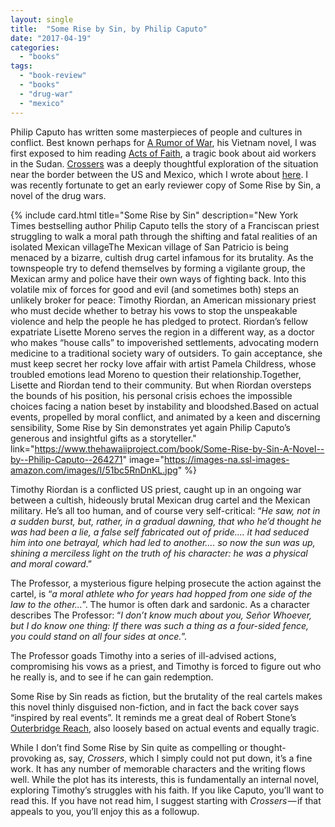 ```yaml
---
layout: single
title:  "Some Rise by Sin, by Philip Caputo"
date: "2017-04-19"
categories: 
  - "books"
tags: 
  - "book-review"
  - "books"
  - "drug-war"
  - "mexico"
---
```


Philip Caputo has written some masterpieces of people and cultures in conflict. Best known perhaps for [A Rumor of War](https://www.thehawaiiproject.com/book/A-Rumor-of-War--by--Philip-Caputo--48579), his Vietnam novel, I was first exposed to him reading [Acts of Faith](https://www.thehawaiiproject.com/book/Acts-of-Faith--by--Philip-Caputo--48580), a tragic book about aid workers in the Sudan. [Crossers](https://www.thehawaiiproject.com/book/Crossers--by--Philip-Caputo--48581) was a deeply thoughtful exploration of the situation near the border between the US and Mexico, which I wrote about [here](http://www.viking2917.com/crossers-by-philip-caputo/). I was recently fortunate to get an early reviewer copy of Some Rise by Sin, a novel of the drug wars.

{% include card.html
   title="Some Rise by Sin"
   description="New York Times bestselling author Philip Caputo tells the story of a Franciscan priest struggling to walk a moral path through the shifting and fatal realities of an isolated Mexican villageThe Mexican village of San Patricio is being menaced by a bizarre, cultish drug cartel infamous for its brutality. As the townspeople try to defend themselves by forming a vigilante group, the Mexican army and police have their own ways of fighting back. Into this volatile mix of forces for good and evil (and sometimes both) steps an unlikely broker for peace: Timothy Riordan, an American missionary priest who must decide whether to betray his vows to stop the unspeakable violence and help the people he has pledged to protect. Riordan’s fellow expatriate Lisette Moreno serves the region in a different way, as a doctor who makes “house calls” to impoverished settlements, advocating modern medicine to a traditional society wary of outsiders. To gain acceptance, she must keep secret her rocky love affair with artist Pamela Childress, whose troubled emotions lead Moreno to question their relationship.Together, Lisette and Riordan tend to their community. But when Riordan oversteps the bounds of his position, his personal crisis echoes the impossible choices facing a nation beset by instability and bloodshed.Based on actual events, propelled by moral conflict, and animated by a keen and discerning sensibility, Some Rise by Sin demonstrates yet again Philip Caputo’s generous and insightful gifts as a storyteller."
   link="https://www.thehawaiiproject.com/book/Some-Rise-by-Sin-A-Novel--by--Philip-Caputo--264271"
   image="https://images-na.ssl-images-amazon.com/images/I/51bc5RnDnKL.jpg"
%}


Timothy Riordan is a conflicted US priest, caught up in an ongoing war between a cultish, hideously brutal Mexican drug cartel and the Mexican military. He’s all too human, and of course very self-critical: “_He saw, not in a sudden burst, but, rather, in a gradual dawning, that who he’d thought he was had been a lie, a false self fabricated out of pride…. it had seduced him into one betrayal, which had led to another…. so now the sun was up, shining a merciless light on the truth of his character: he was a physical and moral coward_.”

The Professor, a mysterious figure helping prosecute the action against the cartel, is “_a moral athlete who for years had hopped from one side of the law to the other…_”. The humor is often dark and sardonic. As a character describes The Professor: “_I don’t know much about you, Señor Whoever, but I do know one thing: If there was such a thing as a four-sided fence, you could stand on all four sides at once._”.

The Professor goads Timothy into a series of ill-advised actions, compromising his vows as a priest, and Timothy is forced to figure out who he really is, and to see if he can gain redemption.

Some Rise by Sin reads as fiction, but the brutality of the real cartels makes this novel thinly disguised non-fiction, and in fact the back cover says “inspired by real events”. It reminds me a great deal of Robert Stone’s [Outerbridge Reach](https://www.thehawaiiproject.com/book/Outerbridge-Reach--by--Robert-Stone--52146), also loosely based on actual events and equally tragic.

While I don’t find Some Rise by Sin quite as compelling or thought-provoking as, say, _Crossers_, which I simply could not put down, it’s a fine work. It has any number of memorable characters and the writing flows well. While the plot has its interests, this is fundamentally an internal novel, exploring Timothy’s struggles with his faith. If you like Caputo, you’ll want to read this. If you have not read him, I suggest starting with _Crossers_ — if that appeals to you, you’ll enjoy this as a followup.

